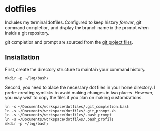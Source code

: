 # dotfiles
Includes my terminal dotfiles. Configured to keep history *forever*, git command completion, and display the branch name in the prompt when inside a git repository.

git completion and prompt are sourced from the [git project files](https://github.com/git/git/tree/master/contrib/completion).

## Installation
First, create the directory structure to maintain your command history.

    mkdir -p ~/log/bash/

Second, you need to place the necessary dot files in your home directory. I prefer creating symlinks to avoid making changes in two places. However, you may wish to copy the files if you plan on making customizations.

    ln -s ~/Documents/workspace/dotfiles/.git_completion.bash 
    ln -s ~/Documents/workspace/dotfiles/.git_prompt.sh 
    ln -s ~/Documents/workspace/dotfiles/.bash_prompt 
    ln -s ~/Documents/workspace/dotfiles/.bash_profile 
    mkdir -p ~/log/bash/

